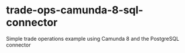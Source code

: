 # trade-ops-camunda-8-sql-connector
Simple trade operations example using Camunda 8 and the PostgreSQL connector
